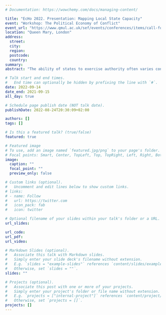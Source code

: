 ```yaml
---
# Documentation: https://wowchemy.com/docs/managing-content/

title: "EcHo 2022. Presentation: Mapping Local State Capacity"
event: "Workshop: The Political Economy of Conflict"
event_url: "https://www.qmul.ac.uk/sef/events/conferences/items/call-for-papers--workshop-on-conflict---september-2022.html"
location: "Queen Mary, London"
address:
  street:
  city:
  region:
  postcode:
  country:
summary:
abstract: "The ability of states to exercise authority often varies considerably within their borders. Yet, the empirical literature on state capacity has typically relied on country-level indicators of state capacity. In this paper, we develop a measure of local state capacity for all five-kilometer grid cells across Sub-Saharan Africa. The measure builds on geocoded survey data on local state presence, which we predict and extrapolate in a machine learning model using readily available data on the costs and benefits of capacity building across space. We showcase the usefulness of measuring state capacity at a local level by employing the index as a moderating factor in the relationship between oil wealth and violent conflict and show that areas with higher levels of state capacity face lower risks of conflict outbreak due to exogenous oil wealth shocks."

# Talk start and end times.
#   End time can optionally be hidden by prefixing the line with `#`.
date: 2022-09-14
date_end: 2021-09-15
all_day: true

# Schedule page publish date (NOT talk date).
publishDate: 2022-08-24T20:30:09+02:00

authors: []
tags: []

# Is this a featured talk? (true/false)
featured: true

# Featured image
# To use, add an image named `featured.jpg/png` to your page's folder. 
# Focal points: Smart, Center, TopLeft, Top, TopRight, Left, Right, BottomLeft, Bottom, BottomRight.
image:
  caption: ""
  focal_point: ""
  preview_only: false

# Custom links (optional).
#   Uncomment and edit lines below to show custom links.
# links:
# - name: Follow
#   url: https://twitter.com
#   icon_pack: fab
#   icon: twitter

# Optional filename of your slides within your talk's folder or a URL.
url_slides:

url_code:
url_pdf:
url_video:

# Markdown Slides (optional).
#   Associate this talk with Markdown slides.
#   Simply enter your slide deck's filename without extension.
#   E.g. `slides = "example-slides"` references `content/slides/example-slides.md`.
#   Otherwise, set `slides = ""`.
slides: ""

# Projects (optional).
#   Associate this post with one or more of your projects.
#   Simply enter your project's folder or file name without extension.
#   E.g. `projects = ["internal-project"]` references `content/project/deep-learning/index.md`.
#   Otherwise, set `projects = []`.
projects: []
---
```

